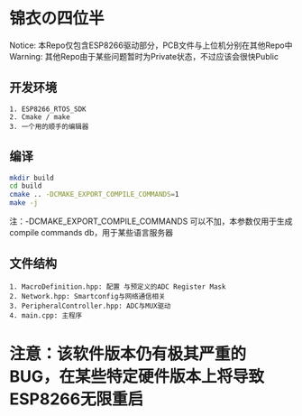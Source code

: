 # 锦衣の四位半

Notice: 本Repo仅包含ESP8266驱动部分，PCB文件与上位机分别在其他Repo中  
Warning: 其他Repo由于某些问题暂时为Private状态，不过应该会很快Public

## 开发环境
    1. ESP8266_RTOS_SDK
    2. Cmake / make
    3. 一个用的顺手的编辑器

## 编译

```bash
mkdir build
cd build
cmake .. -DCMAKE_EXPORT_COMPILE_COMMANDS=1
make -j
```
注：-DCMAKE_EXPORT_COMPILE_COMMANDS 可以不加，本参数仅用于生成compile commands db，用于某些语言服务器

## 文件结构
    1. MacroDefinition.hpp: 配置 与预定义的ADC Register Mask
    2. Network.hpp: Smartconfig与网络通信相关
    3. PeripheralController.hpp: ADC与MUX驱动
    4. main.cpp: 主程序

# 注意：该软件版本仍有极其严重的BUG，在某些特定硬件版本上将导致ESP8266无限重启